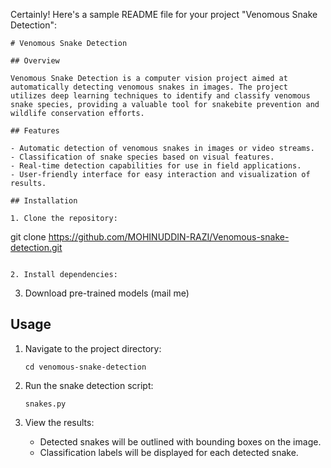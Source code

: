 Certainly! Here's a sample README file for your project "Venomous Snake Detection":

```
# Venomous Snake Detection

## Overview

Venomous Snake Detection is a computer vision project aimed at automatically detecting venomous snakes in images. The project utilizes deep learning techniques to identify and classify venomous snake species, providing a valuable tool for snakebite prevention and wildlife conservation efforts.

## Features

- Automatic detection of venomous snakes in images or video streams.
- Classification of snake species based on visual features.
- Real-time detection capabilities for use in field applications.
- User-friendly interface for easy interaction and visualization of results.

## Installation

1. Clone the repository:
   ```
   git clone https://github.com/MOHINUDDIN-RAZI/Venomous-snake-detection.git
   ```

2. Install dependencies:
   ```

3. Download pre-trained models (mail me)

## Usage

1. Navigate to the project directory:
   ```
   cd venomous-snake-detection
   ```

2. Run the snake detection script:
   ```
   snakes.py
   ```

3. View the results:
   - Detected snakes will be outlined with bounding boxes on the image.
   - Classification labels will be displayed for each detected snake.


